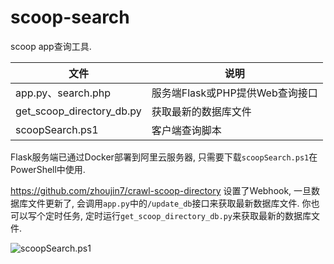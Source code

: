 # scoop-search
scoop app查询工具.

|           文件            |              说明              |
| ------------------------- | ----------------------------- |
| app.py、search.php        | 服务端Flask或PHP提供Web查询接口 |
| get_scoop_directory_db.py | 获取最新的数据库文件                |
| scoopSearch.ps1           | 客户端查询脚本                 |

Flask服务端已通过Docker部署到阿里云服务器, 只需要下载`scoopSearch.ps1`在PowerShell中使用.

https://github.com/zhoujin7/crawl-scoop-directory 设置了Webhook, 一旦数据库文件更新了, 会调用`app.py`中的`/update_db`接口来获取最新数据库文件.
你也可以写个定时任务, 定时运行`get_scoop_directory_db.py`来获取最新的数据库文件.

![scoopSearch.ps1](https://user-images.githubusercontent.com/8288988/70504694-3dc01e80-1b61-11ea-86fe-88a5d8d58d8c.png)

